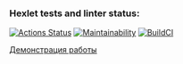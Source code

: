 ### Hexlet tests and linter status:
[![Actions Status](https://github.com/justsega/frontend-bootcamp-project-11/workflows/hexlet-check/badge.svg)](https://github.com/justsega/frontend-bootcamp-project-11/actions)
[![Maintainability](https://api.codeclimate.com/v1/badges/8ba5cdaf1a54e5b77b2d/maintainability)](https://codeclimate.com/github/justsega/frontend-bootcamp-project-11/maintainability)
[![BuildCI](https://github.com/justsega/frontend-bootcamp-project-11/actions/workflows/workflow.yml/badge.svg)](https://github.com/justsega/frontend-bootcamp-project-11/actions/workflows/workflow.yml)

[Демонстрация работы](https://vercel.com/justsega/frontend-bootcamp-project-11/2jhtbmNzff71EnWtD8JWBweN69c5)
